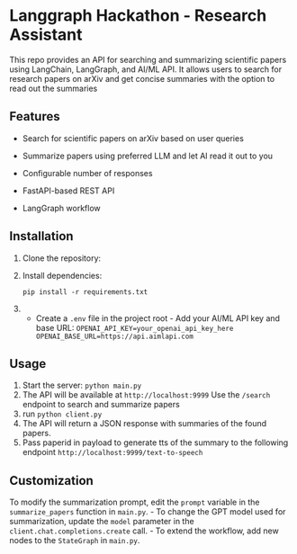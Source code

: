 # Langgraph Hackathon - Research Assistant

This repo provides an API for searching and summarizing scientific papers using LangChain, LangGraph, and AI/ML API. It allows users to search for research papers on arXiv and get concise summaries with the option to read out the summaries

  

## Features

  

- Search for scientific papers on arXiv based on user queries

- Summarize papers using preferred LLM and let AI read it out to you 

- Configurable number of responses

- FastAPI-based REST API

- LangGraph workflow


## Installation

1. Clone the repository:

2. Install dependencies:

    `pip install -r requirements.txt`
3. - Create a `.env` file in the project root - Add your AI/ML API key and base URL: ``` OPENAI_API_KEY=your_openai_api_key_here OPENAI_BASE_URL=https://api.aimlapi.com ```

## Usage 
1. Start the server: `python main.py`
2.  The API will be available at `http://localhost:9999`  Use the `/search` endpoint to search and summarize papers
3. run `python client.py`
4. The API will return a JSON response with summaries of the found papers.
5. Pass paperid in payload to generate tts of the summary to the following endpoint `http://localhost:9999/text-to-speech`

## Customization 
To modify the summarization prompt, edit the `prompt` variable in the `summarize_papers` function in `main.py`. - To change the GPT model used for summarization, update the `model` parameter in the `client.chat.completions.create` call. - To extend the workflow, add new nodes to the `StateGraph` in `main.py`.

